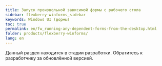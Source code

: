 ```yaml
---
title: Запуск произвольной зависимой формы с рабочего стола
sidebar: flexberry-winforms_sidebar
keywords: Windows UI (формы)
toc: true
permalink: en/fw_running-any-dependent-forms-from-the-desktop.html
folder: products/flexberry-winforms/
lang: en
---
```


Данный раздел находится в стадии разработки. Обратитесь к разработчику за обновлённой версией.